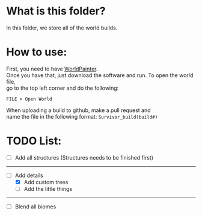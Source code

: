 # What is this folder?
In this folder, we store all of the world builds.
# How to use:
First, you need to have [WorldPainter](https://www.worldpainter.net/).<br>
Once you have that, just download the software and run.  To open the world file,<br> go to the top left corner and do the following:

`FILE > Open World`<br>

When uploading a build to github, make a pull request and<br> name the file in the following format:
`Survivor_build(build#)`


<!--
HOW TO MARK TODOS:
- [x] This task is done #prio1
- [ ] This task hasn't been completed 

HOW TO UPDATE MAP PROGRESS:
1. Get the amount of subtasks
2. Get the amount of subtasks completed
3. Divide the amount of subtasks completed by the total amount of subtasks
4. Muliply your answer by 100
5. Update percentage accordingly in the README located in root directory (Example: ![Map progress: 50%](https://progress-bar.dev/50?title=Map))
-->
# TODO List:
- [ ] Add all structures (Structures needs to be finished first)
------------------------------------
- [ ] Add details
  - [x] Add custom trees 
  - [ ] Add the little things
------------------------------------
- [ ] Blend all biomes
